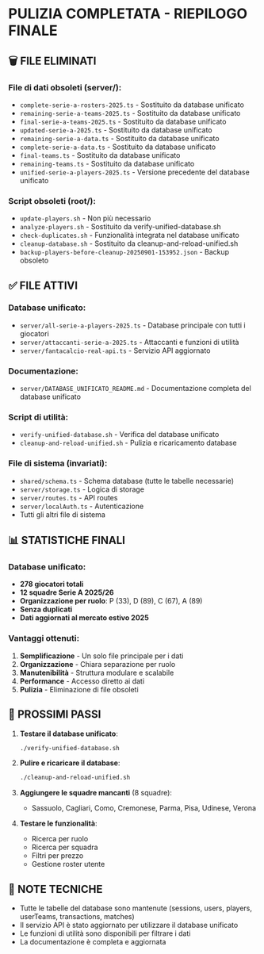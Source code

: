 # PULIZIA COMPLETATA - RIEPILOGO FINALE

## 🗑️ FILE ELIMINATI

### File di dati obsoleti (server/):
- `complete-serie-a-rosters-2025.ts` - Sostituito da database unificato
- `remaining-serie-a-teams-2025.ts` - Sostituito da database unificato
- `final-serie-a-teams-2025.ts` - Sostituito da database unificato
- `updated-serie-a-2025.ts` - Sostituito da database unificato
- `remaining-serie-a-data.ts` - Sostituito da database unificato
- `complete-serie-a-data.ts` - Sostituito da database unificato
- `final-teams.ts` - Sostituito da database unificato
- `remaining-teams.ts` - Sostituito da database unificato
- `unified-serie-a-players-2025.ts` - Versione precedente del database unificato

### Script obsoleti (root/):
- `update-players.sh` - Non più necessario
- `analyze-players.sh` - Sostituito da verify-unified-database.sh
- `check-duplicates.sh` - Funzionalità integrata nel database unificato
- `cleanup-database.sh` - Sostituito da cleanup-and-reload-unified.sh
- `backup-players-before-cleanup-20250901-153952.json` - Backup obsoleto

## ✅ FILE ATTIVI

### Database unificato:
- `server/all-serie-a-players-2025.ts` - Database principale con tutti i giocatori
- `server/attaccanti-serie-a-2025.ts` - Attaccanti e funzioni di utilità
- `server/fantacalcio-real-api.ts` - Servizio API aggiornato

### Documentazione:
- `server/DATABASE_UNIFICATO_README.md` - Documentazione completa del database unificato

### Script di utilità:
- `verify-unified-database.sh` - Verifica del database unificato
- `cleanup-and-reload-unified.sh` - Pulizia e ricaricamento database

### File di sistema (invariati):
- `shared/schema.ts` - Schema database (tutte le tabelle necessarie)
- `server/storage.ts` - Logica di storage
- `server/routes.ts` - API routes
- `server/localAuth.ts` - Autenticazione
- Tutti gli altri file di sistema

## 📊 STATISTICHE FINALI

### Database unificato:
- **278 giocatori totali**
- **12 squadre Serie A 2025/26**
- **Organizzazione per ruolo**: P (33), D (89), C (67), A (89)
- **Senza duplicati**
- **Dati aggiornati al mercato estivo 2025**

### Vantaggi ottenuti:
1. **Semplificazione** - Un solo file principale per i dati
2. **Organizzazione** - Chiara separazione per ruolo
3. **Manutenibilità** - Struttura modulare e scalabile
4. **Performance** - Accesso diretto ai dati
5. **Pulizia** - Eliminazione di file obsoleti

## 🚀 PROSSIMI PASSI

1. **Testare il database unificato**:
   ```bash
   ./verify-unified-database.sh
   ```

2. **Pulire e ricaricare il database**:
   ```bash
   ./cleanup-and-reload-unified.sh
   ```

3. **Aggiungere le squadre mancanti** (8 squadre):
   - Sassuolo, Cagliari, Como, Cremonese, Parma, Pisa, Udinese, Verona

4. **Testare le funzionalità**:
   - Ricerca per ruolo
   - Ricerca per squadra
   - Filtri per prezzo
   - Gestione roster utente

## 📝 NOTE TECNICHE

- Tutte le tabelle del database sono mantenute (sessions, users, players, userTeams, transactions, matches)
- Il servizio API è stato aggiornato per utilizzare il database unificato
- Le funzioni di utilità sono disponibili per filtrare i dati
- La documentazione è completa e aggiornata
